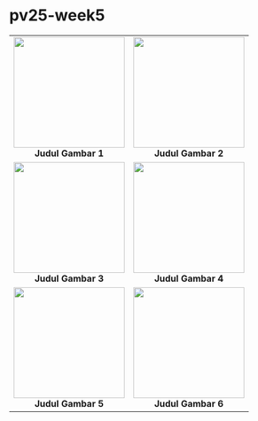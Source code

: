 # pv25-week5
<table align="center">
  <tr>
    <td align="center">
      <img src="img1.png" width="200"/><br>
      <b>Judul Gambar 1</b>
    </td>
    <td align="center">
      <img src="img2.png" width="200"/><br>
      <b>Judul Gambar 2</b>
    </td>
  </tr>
  <tr>
    <td align="center">
      <img src="img3.png" width="200"/><br>
      <b>Judul Gambar 3</b>
    </td>
    <td align="center">
      <img src="img4.png" width="200"/><br>
      <b>Judul Gambar 4</b>
    </td>
  </tr>
  <tr>
    <td align="center">
      <img src="img5.png" width="200"/><br>
      <b>Judul Gambar 5</b>
    </td>
    <td align="center">
      <img src="img6.png" width="200"/><br>
      <b>Judul Gambar 6</b>
    </td>
  </tr>
</table>
